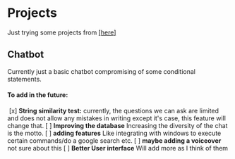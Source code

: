# Projects
Just trying some projects from [[here]](https://github.com/karan/Projects-Solutions)

## Chatbot
Currently just a basic chatbot compromising of some conditional statements.
#### To add in the future:
  [x] **String similarity test:** currently, the questions we can ask are limited and does not allow any mistakes in writing except it's case, this feature will change that.
  [ ] **Improving the database** Increasing the diversity of the chat is the motto.
  [ ] **adding features** Like integrating with windows to execute certain commands/do a google search etc.
  [ ] **maybe adding a voiceover** not sure about this
  [ ] **Better User interface** 
  Will add more as I think of them
